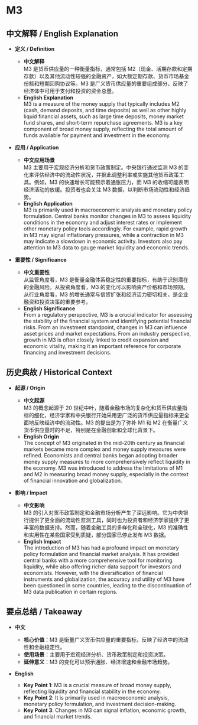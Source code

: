 # M3

## 中文解释 / English Explanation

* **定义 / Definition**  
  - **中文解释**  
    M3 是货币供应量的一种衡量指标，通常包括 M2（现金、活期存款和定期存款）以及其他流动性较强的金融资产，如大额定期存款、货币市场基金份额和短期回购协议等。M3 是广义货币供应量的重要组成部分，反映了经济体中可用于支付和投资的资金总量。  
  - **English Explanation**  
    M3 is a measure of the money supply that typically includes M2 (cash, demand deposits, and time deposits) as well as other highly liquid financial assets, such as large time deposits, money market fund shares, and short-term repurchase agreements. M3 is a key component of broad money supply, reflecting the total amount of funds available for payment and investment in the economy.

* **应用 / Application**  
  - **中文应用场景**  
    M3 主要用于宏观经济分析和货币政策制定。中央银行通过监测 M3 的变化来评估经济中的流动性状况，并据此调整利率或实施其他货币政策工具。例如，M3 的快速增长可能预示着通胀压力，而 M3 的收缩可能表明经济活动的放缓。投资者也会关注 M3 数据，以判断市场流动性和经济趋势。  
  - **English Application**  
    M3 is primarily used in macroeconomic analysis and monetary policy formulation. Central banks monitor changes in M3 to assess liquidity conditions in the economy and adjust interest rates or implement other monetary policy tools accordingly. For example, rapid growth in M3 may signal inflationary pressures, while a contraction in M3 may indicate a slowdown in economic activity. Investors also pay attention to M3 data to gauge market liquidity and economic trends.

* **重要性 / Significance**  
  - **中文重要性**  
    从监管角度看，M3 是衡量金融体系稳定性的重要指标，有助于识别潜在的金融风险。从投资角度看，M3 的变化可以影响资产价格和市场预期。从行业角度看，M3 的增长通常与信贷扩张和经济活力密切相关，是企业融资和投资决策的重要参考。  
  - **English Significance**  
    From a regulatory perspective, M3 is a crucial indicator for assessing the stability of the financial system and identifying potential financial risks. From an investment standpoint, changes in M3 can influence asset prices and market expectations. From an industry perspective, growth in M3 is often closely linked to credit expansion and economic vitality, making it an important reference for corporate financing and investment decisions.

## 历史典故 / Historical Context

* **起源 / Origin**  
  - **中文起源**  
    M3 的概念起源于 20 世纪中叶，随着金融市场的复杂化和货币供应量指标的细化，经济学家和中央银行开始采用更广泛的货币供应量指标来更全面地反映经济中的流动性。M3 的提出是为了弥补 M1 和 M2 在衡量广义货币供应量时的不足，特别是在金融创新和全球化背景下。  
  - **English Origin**  
    The concept of M3 originated in the mid-20th century as financial markets became more complex and money supply measures were refined. Economists and central banks began adopting broader money supply measures to more comprehensively reflect liquidity in the economy. M3 was introduced to address the limitations of M1 and M2 in measuring broad money supply, especially in the context of financial innovation and globalization.

* **影响 / Impact**  
  - **中文影响**  
    M3 的引入对货币政策制定和金融市场分析产生了深远影响。它为中央银行提供了更全面的流动性监测工具，同时也为投资者和经济学家提供了更丰富的数据支持。然而，随着金融工具的多样化和全球化，M3 的准确性和实用性在某些国家受到质疑，部分国家已停止发布 M3 数据。  
  - **English Impact**  
    The introduction of M3 has had a profound impact on monetary policy formulation and financial market analysis. It has provided central banks with a more comprehensive tool for monitoring liquidity, while also offering richer data support for investors and economists. However, with the diversification of financial instruments and globalization, the accuracy and utility of M3 have been questioned in some countries, leading to the discontinuation of M3 data publication in certain regions.

## 要点总结 / Takeaway

* **中文**  
  - **核心价值**：M3 是衡量广义货币供应量的重要指标，反映了经济中的流动性和金融稳定性。  
  - **使用场景**：主要用于宏观经济分析、货币政策制定和投资决策。  
  - **延伸意义**：M3 的变化可以预示通胀、经济增速和金融市场趋势。  

* **English**  
  - **Key Point 1**: M3 is a crucial measure of broad money supply, reflecting liquidity and financial stability in the economy.  
  - **Key Point 2**: It is primarily used in macroeconomic analysis, monetary policy formulation, and investment decision-making.  
  - **Key Point 3**: Changes in M3 can signal inflation, economic growth, and financial market trends.